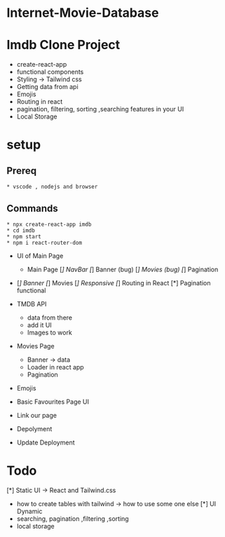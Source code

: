 # Internet-Movie-Database
# Imdb Clone Project 

* create-react-app
* functional components
* Styling  -> Tailwind css
* Getting data from api
* Emojis
* Routing in react
* pagination, filtering, sorting ,searching features in your UI 
* Local Storage


# setup

## Prereq

    * vscode , nodejs and browser

## Commands

    * npx create-react-app imdb
    * cd imdb
    * npm start
    * npm i react-router-dom


* UI of Main Page
  * Main Page
    [*] NavBar
    [*] Banner  (bug)
    [*] Movies  (bug)
    [*] Pagination


* <!-- Improve  -->

  [*] Banner
  [*] Movies
  [*] Responsive
  [*] Routing in React
  [*] Pagination functional
* TMDB API

  * data from there
  * add it UI
  * Images to work


* Movies Page
  * Banner -> data
  * Loader in react app
  * Pagination
* Emojis
* Basic Favourites Page UI
* Link our page
* Depolyment

* Update Deployment



# Todo

 
[*] Static UI -> React and Tailwind.css
  * how to create tables with tailwind -> how to use some one else
[*] UI Dynamic  
* searching, pagination ,filtering ,sorting 
* local storage 
